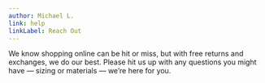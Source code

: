 ```yaml
---
author: Michael L.
link: help
linkLabel: Reach Out
---
```


We know shopping online can be hit or miss, but with free returns and exchanges, we do our best. Please hit us up with any questions you might have — sizing or materials — we’re here for you.
